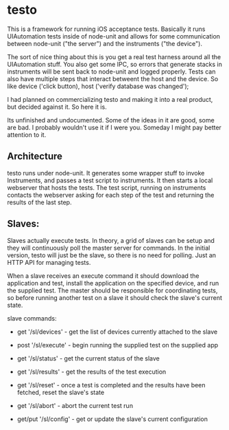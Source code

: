 testo
=====

This is a framework for running iOS acceptance tests. Basically it runs UIAutomation tests inside of node-unit and allows for some communication between node-unit ("the server") and the instruments ("the device").

The sort of nice thing about this is you get a real test harness around all the UIAutomation stuff. You also get some IPC, so errors that generate stacks in instruments will be sent back to node-unit and logged properly. Tests can also have multiple steps that interact betweent the host and the device. So like device ('click button), host ('verify database was changed');

I had planned on commercializing testo and making it into a real product, but decided against it. So here it is. 

Its unfinished and undocumented. Some of the ideas in it are good, some are bad. I probably wouldn't use it if I were you. Someday I might pay better attention to it.

Architecture
------------

testo runs under node-unit. It generates some wrapper stuff to invoke Instruments, and passes a test script to instruments. It then starts a local webserver that hosts the tests. The test script, running on instruments contacts the webserver asking for each step of the test and returning the results of the last step.


Slaves:
-------

Slaves actually execute tests. In theory, a grid of slaves can be setup and they will continuously poll the master server for commands. In the initial version, testo will just be the slave, so there is no need for polling. Just an HTTP API for managing tests.

When a slave receives an execute command it should download the application and test, install the application on the specified device, and run the supplied test. The master should be responsible for coordinating tests, so before running another test on a slave it should check the slave's current state.

slave commands:

 - get '/sl/devices' - get the list of devices currently attached to the slave
 - post '/sl/execute' - begin running the supplied test on the supplied app
 - get '/sl/status' - get the current status of the slave
 - get '/sl/results' - get the results of the test execution
 - get '/sl/reset' - once a test is completed and the results have been fetched, reset the slave's state
 - get '/sl/abort' - abort the current test run

 - get/put '/sl/config' - get or update the slave's current configuration
